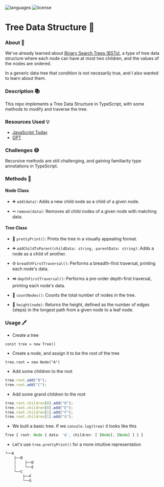 ![languages](https://img.shields.io/badge/languages-ts-blue)
![license](https://img.shields.io/badge/license-MIT-green)

# Tree Data Structure 🌳

### About 📖

We've already learned about [Binary Search Trees (BSTs)](https://github.com/nightrunner4/binary-search-trees), a type of tree data structure where each node can have at most two children, and the values of the nodes are ordered.

In a generic data tree that condition is not necesarily true, and I also wanted to learn about them.

### Description 📚

This repo implements a Tree Data Structure in TypeScript, with some methods to modify and traverse the tree.

### Resources Used 💡

- [JavaScript Today](https://blog.javascripttoday.com/blog/tree-data-structure-with-javascript)
- [GPT](https://chat.openai.com)

### Challenges 😅

Recursive methods are still challenging, and gaining familiarity type annotations in TypeScript.

### Methods 🔧

#### Node Class

- ➕ `add(data)`: Adds a new child node as a child of a given node.

- ➖ `remove(data)`: Removes all child nodes of a given node with matching data.

#### Tree Class

- 🌿 `prettyPrint()`: Prints the tree in a visually appealing format.

- ➕ `addChildToParent(childData: string, parentData: string)`: Adds a node as a child of another.

- 🌐 `breadthFirstTraversal()`: Performs a breadth-first traversal, printing each node's data.

- ⏯️ `depthFirstTraversal()`: Performs a pre-order depth-first traversal, printing each node's data.

- 🔢 `countNodes()`: Counts the total number of nodes in the tree.

- 📏 `height(node)`: Returns the height, defined as the number of edges (steps) in the longest path from a given node to a leaf node.

### Usage 🖊️

- Create a tree

`const tree = new Tree()`

- Create a node, and assign it to be the root of the tree

`tree.root = new Node("A")`

- Add some children to the root

```typescript
tree.root.add("B");
tree.root.add("C");
```

- Add some grand children to the root

```typescript
tree.root.children[0].add("D");
tree.root.children[0].add("E");
tree.root.children[1].add("F");
tree.root.children[1].add("G");
```

- We built a basic tree. If we `console.log(tree)` it looks like this

```typescript
Tree { root: Node { data: 'A', children: [ [Node], [Node] ] } }
```

- Let's use `tree.prettyPrint()` for a more intuitive representation

```typescript
└──A
    ├──B
    │    ├──D
    │    └──E
    └──C
        ├──F
        └──G
```
